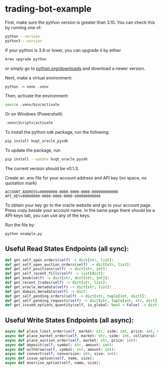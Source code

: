 # trading-bot-example

First, make sure the python version is greater than 3.10.
You can check this by running one of:
```bash
python --version
python3 --version
``` 
If your python is 3.9 or lower, you can upgrade it by either
```bash
brew upgrade python
```
or simply go to [python.org/downloads](https://python.org/downloads) and download a newer version.

Next, make a virtual environment:
```bash
python -m venv .venv
```
Then, activate the environment: 
```bash 
source .venv/bin/activate
```
Or on Windows (Powershell):
```bash
.venv\Scripts\activate
```

To install the python sdk package, run the following:
```bash
pip install huqt_oracle_pysdk
```
To update the package, run 
```bash
pip install --update huqt_oracle_pysdk
```
The current version should be v0.1.3.

Create an .env file for your account address and API key (no space, no quotation mark)
```
ACCOUNT_ADDRESS=00000000-0000-0000-0000-000000000000
API_KEY=00000000-0000-0000-0000-000000000000

```
To obtain your key go to the oracle website and go to your account page.
Press copy beside your account name. In the same page there should be a API-keys tab,
you can use any of the keys.

Run the file by:
```bash
python example.py
```

## Useful Read States Endpoints (all sync):
```python
def get_self_open_orders(self) -> dict[str, list]:
def get_self_open_auction_orders(self) -> dict[str, list]:
def get_self_positions(self) -> dict[str, int]:
def get_self_recent_fills(self) -> list[dict]:
def get_book(self) -> dict[str, dict[str, int]]:
def get_recent_trades(self) -> dict[str, list]:
def get_oracle_metadata(self) -> dict[str, list]:
def get_domain_metadata(self) -> dict:
def get_self_pending_orders(self) -> dict[str, tuple[int, dict]]:
def get_self_pending_requests(self) -> dict[str, tuple[int, str, dict]]:
def get_issued_options_quantity(self, is_global: bool = False) -> dict[str, int]:
```

## Useful Write States Endpoints (all async):
```python
async def place_limit_order(self, market: str, side: int, price: int, size: int, tif: int):
async def place_market_order(self, market: str, side: int, collateral: int):
async def place_auction_order(self, market: str, price: int):
async def deposit(self, symbol: str, amount: int):
async def withdraw(self, symbol: str, amount: int):
async def convert(self, conversion: str, size: int):
async def issue_option(self, name, size):
async def exercise_option(self, name, size):
```